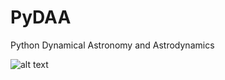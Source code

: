 # PyDAA
Python Dynamical Astronomy and Astrodynamics


![alt text](https://github.com/alangfor/PyDAAT/blob/main/PyDAA_logo.png?raw=true)
